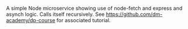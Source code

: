 A simple Node microservice showing use of node-fetch and express and asynch logic. Calls itself recursively. See https://github.com/dm-academy/dp-course for associated tutorial. 
